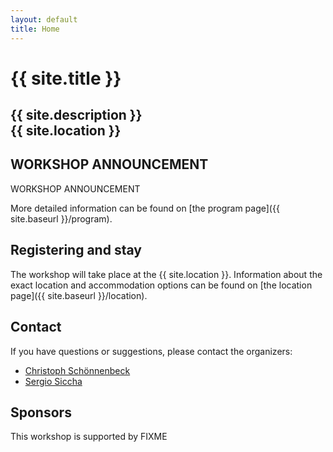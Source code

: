 ```yaml
---
layout: default
title: Home
---
```


# {{ site.title }}

## {{ site.description }}<br> {{ site.location }}

## WORKSHOP ANNOUNCEMENT

WORKSHOP ANNOUNCEMENT


More detailed information can be found on [the program page]({{ site.baseurl }}/program).

## Registering and stay

The workshop will take place at the {{ site.location }}. Information about the
exact location and accommodation options
can be found on [the location page]({{ site.baseurl }}/location).

## <a name="contact"></a> Contact

If you have questions or suggestions, please contact the organizers:

* [Christoph Sch&ouml;nnenbeck](mailto:christoph.schoennenbeck@rwth-aachen.de)
* [Sergio Siccha](mailto:sergio.siccha@rwth-aachen.de)

## Sponsors

This workshop is supported by FIXME

